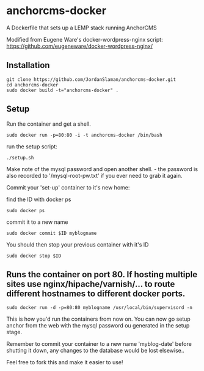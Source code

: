 # anchorcms-docker

A Dockerfile that sets up a LEMP stack running AnchorCMS

Modified from Eugene Ware's docker-wordpress-nginx script: https://github.com/eugeneware/docker-wordpress-nginx/



## Installation
```
git clone https://github.com/JordanSlaman/anchorcms-docker.git
cd anchorcms-docker
sudo docker build -t="anchorcms-docker" .
```

## Setup
Run the container and get a shell.
```
sudo docker run -p=80:80 -i -t anchorcms-docker /bin/bash
```
run the setup script:
```
./setup.sh
```

Make note of the mysql password and open another shell. - the password is also recorded to '/mysql-root-pw.txt' if you ever need to grab it again.

Commit your 'set-up' container to it's new home:

find the ID with docker ps
```
sudo docker ps
```
commit it to a new name
```
sudo docker commit $ID myblogname
```
You should then stop your previous container with it's ID
```
sudo docker stop $ID
```

## Runs the container on port 80. If hosting multiple sites use nginx/hipache/varnish/... to route different hostnames to different docker ports.
```
sudo docker run -d -p=80:80 myblogname /usr/local/bin/supervisord -n
```
This is how you'd run the containers from now on. You can now go setup anchor from the web with the mysql password ou generated in the setup stage.


Remember to commit your container to a new name 'myblog-date' before shutting it down, any changes to the database would be lost elsewise..

Feel free to fork this and make it easier to use!